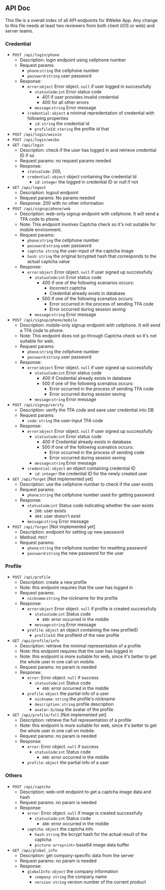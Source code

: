 ## API Doc

This file is a overall index of all API endpoints for
8Weike App. Any change to this file needs at least two
reviewers from both client (iOS or web) and server teams.

### Credential

- `POST /api/login/phone`
    - Description: login endpoint using cellphone number
    - Request params:
        - `phone`:`string` the cellphone number
        - `password`:`string` user password
    - Response:
        - `error`:`object` Error object. `null` if user logged in successfully  
            - `statusCode`:`int` Error status code
                - 401 if user provides invalid credential
                - 400 for all other errors
            - `message`:`string` Error message 
        - `credential`: `object` a minimal repredentation of credential with following properties
            - `id`: `string` the credential id
            - `profileId`: `stering` the profile id that 
- `POST /api/login/weixin`
- `POST /api/login/weibo`
- `GET /api/login`
    - Description: check if the user has logged in and retrieve credential ID if so
    - Request params: no request params needed
    - Response:
        - `statusCode`: 200,
        - `credential`: `object` object containing the credential Id
            - `id`: `integer` the logged in credential ID or null if not
- `GET /api/logout`
    - Description: logout endpoint
    - Request params: No params needed
    - Response: 200 with no other information
- `POST /api/signup/phone/web`
    - Description: web-only signup endpoint with cellphone. It will send a TFA code to phone.
    - Note: This endpoint involves Captcha check so it's not suitable for mobile environment.
    - Request params:
        - `phone`:`string` the cellphone number
        - `password`:`string` user password
        - `captcha`: `string` the user-input of the captcha image
        - `hash`: `string` the original bcrypted hash that corresponds to the actual captcha value
    - Response:
        - `error`:`object` Error object. `null` if user signed up successfully  
            - `statusCode`:`int` Error status code
                - 400 if one of the following scenarios occurs:
                    - Incorrect captcha
                    - Credential already exists in database
                - 500 if one of the following scenatios occurs:
                    - Error occurred in the process of sending TFA code
                    - Error occurred during session seving
            - `message`:`string` Error message
- `POST /api/signup/phone/mobile`
    - Description: mobile-only signup endpoint with cellphone. It will send a TFA code to phone.
    - Note: This endpoint does not go through Captcha check so it's not suitable for web.
    - Request params:
        - `phone`:`string` the cellphone number
        - `password`:`string` user password
    - Response:
        - `error`:`object` Error object. `null` if user signed up successfully  
            - `statusCode`:`int` Error status code
                - 400 if Credential already exists in database                    
                - 500 if one of the following scenatios occurs:
                    - Error occurred in the process of sending TFA code
                    - Error occurred during session seving
            - `message`:`string` Error message
- `POST /api/signup/verify`
    - Description: verify the TFA code and save user credential into DB
    - Request params:
        - `code`: `string` the user-input TFA code
    - Response:
        - `error`:`object` Error object. `null` if user signed up successfully  
            - `statusCode`:`int` Error status code
                - 400 if Credential already exists in database                    
                - 500 if one of the following scenatios occurs:
                    - Error occurred in the process of sending code
                    - Error occurred during session seving
            - `message`:`string` Error message
        - `credential`: `object` an object containing credential ID
            - `id`: `integer` the credential ID for the newly created user
- `GET /api/forget` [Not implemented yet]
    - Description: use the cellphone number to check if the user exists
    - Request params:
        - `phone`:`string` the cellphone number used for getting password
    - Response:
        - `statusCode`:`int` Status code indicating whether the user exists
            - `200`: user exists 
            - `404`: user doesn't exist
        - `message`:`string` Error message
- `POST /api/forget` [Not implemented yet]
    - Description: endpoint for setting up new password
    - Method: `POST`
    - Request params:
        - `phone`:`string` the cellphone number for resetting password
        - `password`:`string` the new password for the user

### Profile

- `POST /api/profile`
    - Description: create a new profile
    - Note: this endpoint requires that the user has logged in
    - Request params:
        - `nickname`:`string` the nickname for the profile
    - Response:
        - `error`:`object` Error object. `null` if profile is created successfully
            - `statusCode`:`int` Status code
                - `400`: error occurred in the middle
            - `message`:`string` Error message
        - `profile`: `object` an object containing the new profileID
            - `profileId`: the profileId of the new profile
- `GET /api/profile/info`
    - Description: retrieve the minimal representation of a profile
    - Note: this endpoint requires that the user has logged in
    - Note: this endpoint is more suitable for web, since it's better to get the whole
      user in one call on mobile.
    - Request params: no param is needed
    - Response:
        - `error`: Error object. `null` if success
            - `statusCode`:`int` Status code
                - `400`: error occurred in the middle
        - `profile`: `object` the partial info of a user
            - `nickname`: `string` the profile's nickname
            - `description`: `string` profile description
            - `avatar`: `bitmap` the avatar of the profile
- `GET /api/profile/full` [Not implemented yet]
    - Description: retrieve the full representation of a profile
    - Note: this endpoint is more suitable for web, since it's better to get the whole
      user in one call on mobile.
    - Request params: no param is needed
    - Response:
        - `error`: Error object. `null` if success
            - `statusCode`:`int` Status code
                - `400`: error occurred in the middle
        - `profile`: `object` the partial info of a user

### Others

- `POST /api/captcha`
    - Description: web-onlt endpoint to get a captcha image data and hash
    - Request params: no param is needed
    - Response:
        - `error`: Error object. `null` if image is created successfully
            - `statusCode`:`int` Status code
                - `400`: error occurred in the middle
        - `captcha`: `object` the captcha info
            - `hash`: `string` the bcrypt hash for the actual result of the captcha
            - `picture`: `array<int>` base64 image data buffer            
- `GET /api/global_info`
    - Description: get company-specific data from the server
    - Request params: no param is needed
    - Response:
        - `globalInfo`: `object` the company information
            - `company`: `string` the company name
            - `version`: `string` version number of the current product

